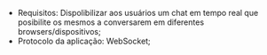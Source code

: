 - Requisitos: Dispolibilizar aos usuários um chat em tempo real que posibilite os
  mesmos a conversarem em diferentes browsers/dispositivos;
- Protocolo da aplicação: WebSocket;
